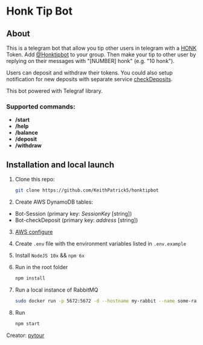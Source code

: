 # Honk Tip Bot

## About

This is a telegram bot that allow you tip other users in telegram with a [HONK](https://honkhonk.io) Token. 
Add [@Honktipbot](https://t.me/honktipbot) to your group.
Then make your tip to other user by replying on their messages with "[NUMBER] honk" (e.g. "10 honk").

Users can deposit and withdraw their tokens.
You could also setup notification for new deposits with separate service [checkDeposits](https://github.com/KeithPatrick5/checkDeposits).

This bot powered with Telegraf library.

### Supported commands:

- **/start**
- **/help**
- **/balance**
- **/deposit**
- **/withdraw**

## Installation and local launch

1. Clone this repo:
    ```bash
    git clone https://github.com/KeithPatrick5/honktipbot
    ```

2. Create AWS DynamoDB tables: 
- Bot-Session (primary key: *SessionKey* [string])
- Bot-checkDeposit (primary key: *address* [string])

3. [AWS configure](https://docs.aws.amazon.com/cli/latest/userguide/cli-chap-configure.html)

4. Create `.env` file with the environment variables listed in `.env.example`

5. Install `NodeJS 10x` && `npm 6x`

6. Run in the root folder 
    ```bash
    npm install
    ```
8. Run a local instance of RabbitMQ
    ```bash
    sudo docker run -p 5672:5672 -d --hostname my-rabbit --name some-rabbit rabbitmq:3
    ```
7. Run
    ```bash
    npm start
    ```


Creator: [pytour](https://github.com/pytour)
